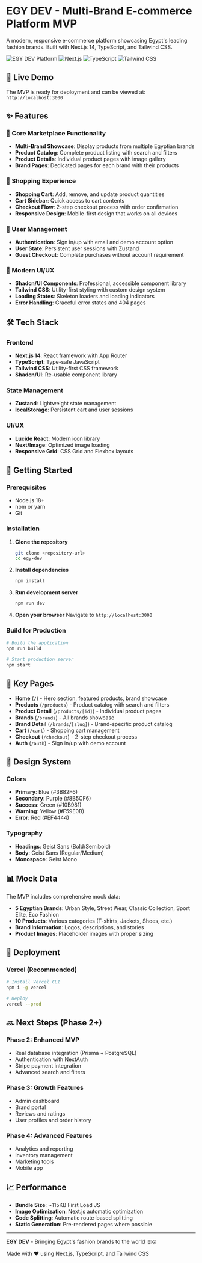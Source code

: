 # EGY DEV - Multi-Brand E-commerce Platform MVP

A modern, responsive e-commerce platform showcasing Egypt's leading fashion brands. Built with Next.js 14, TypeScript, and Tailwind CSS.

![EGY DEV Platform](https://img.shields.io/badge/Status-MVP_Complete-success)
![Next.js](https://img.shields.io/badge/Next.js-14.2.32-black)
![TypeScript](https://img.shields.io/badge/TypeScript-Ready-blue)
![Tailwind CSS](https://img.shields.io/badge/Tailwind-CSS-38bdf8)

## 🚀 Live Demo

The MVP is ready for deployment and can be viewed at: `http://localhost:3000`

## ✨ Features

### 🏪 Core Marketplace Functionality
- **Multi-Brand Showcase**: Display products from multiple Egyptian brands
- **Product Catalog**: Complete product listing with search and filters
- **Product Details**: Individual product pages with image gallery
- **Brand Pages**: Dedicated pages for each brand with their products

### 🛒 Shopping Experience  
- **Shopping Cart**: Add, remove, and update product quantities
- **Cart Sidebar**: Quick access to cart contents
- **Checkout Flow**: 2-step checkout process with order confirmation
- **Responsive Design**: Mobile-first design that works on all devices

### 👤 User Management
- **Authentication**: Sign in/up with email and demo account option
- **User State**: Persistent user sessions with Zustand
- **Guest Checkout**: Complete purchases without account requirement

### 🎨 Modern UI/UX
- **Shadcn/UI Components**: Professional, accessible component library
- **Tailwind CSS**: Utility-first styling with custom design system
- **Loading States**: Skeleton loaders and loading indicators
- **Error Handling**: Graceful error states and 404 pages

## 🛠 Tech Stack

### Frontend
- **Next.js 14**: React framework with App Router
- **TypeScript**: Type-safe JavaScript
- **Tailwind CSS**: Utility-first CSS framework
- **Shadcn/UI**: Re-usable component library

### State Management
- **Zustand**: Lightweight state management
- **localStorage**: Persistent cart and user sessions

### UI/UX
- **Lucide React**: Modern icon library
- **Next/Image**: Optimized image loading
- **Responsive Grid**: CSS Grid and Flexbox layouts

## 🚀 Getting Started

### Prerequisites
- Node.js 18+ 
- npm or yarn
- Git

### Installation

1. **Clone the repository**
   ```bash
   git clone <repository-url>
   cd egy-dev
   ```

2. **Install dependencies**
   ```bash
   npm install
   ```

3. **Run development server**
   ```bash
   npm run dev
   ```

4. **Open your browser**
   Navigate to `http://localhost:3000`

### Build for Production

```bash
# Build the application
npm run build

# Start production server
npm start
```

## 📱 Key Pages

- **Home** (`/`) - Hero section, featured products, brand showcase
- **Products** (`/products`) - Product catalog with search and filters
- **Product Detail** (`/products/[id]`) - Individual product pages
- **Brands** (`/brands`) - All brands showcase
- **Brand Detail** (`/brands/[slug]`) - Brand-specific product catalog
- **Cart** (`/cart`) - Shopping cart management
- **Checkout** (`/checkout`) - 2-step checkout process
- **Auth** (`/auth`) - Sign in/up with demo account

## 🎨 Design System

### Colors
- **Primary**: Blue (#3B82F6)
- **Secondary**: Purple (#8B5CF6)
- **Success**: Green (#10B981)
- **Warning**: Yellow (#F59E0B)
- **Error**: Red (#EF4444)

### Typography
- **Headings**: Geist Sans (Bold/Semibold)
- **Body**: Geist Sans (Regular/Medium)
- **Monospace**: Geist Mono

## 📊 Mock Data

The MVP includes comprehensive mock data:
- **5 Egyptian Brands**: Urban Style, Street Wear, Classic Collection, Sport Elite, Eco Fashion
- **10 Products**: Various categories (T-shirts, Jackets, Shoes, etc.)
- **Brand Information**: Logos, descriptions, and stories
- **Product Images**: Placeholder images with proper sizing

## 🚀 Deployment

### Vercel (Recommended)
```bash
# Install Vercel CLI
npm i -g vercel

# Deploy
vercel --prod
```

## 🔜 Next Steps (Phase 2+)

### Phase 2: Enhanced MVP
- Real database integration (Prisma + PostgreSQL)
- Authentication with NextAuth
- Stripe payment integration
- Advanced search and filters

### Phase 3: Growth Features
- Admin dashboard
- Brand portal
- Reviews and ratings
- User profiles and order history

### Phase 4: Advanced Features
- Analytics and reporting
- Inventory management
- Marketing tools
- Mobile app

## 📈 Performance

- **Bundle Size**: ~115KB First Load JS
- **Image Optimization**: Next.js automatic optimization
- **Code Splitting**: Automatic route-based splitting
- **Static Generation**: Pre-rendered pages where possible

---

**EGY DEV** - Bringing Egypt's fashion brands to the world 🇪🇬

Made with ❤️ using Next.js, TypeScript, and Tailwind CSS
